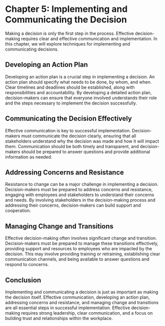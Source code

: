 Chapter 5: Implementing and Communicating the Decision
======================================================

Making a decision is only the first step in the process. Effective decision-making requires clear and effective communication and implementation. In this chapter, we will explore techniques for implementing and communicating decisions.

Developing an Action Plan
-------------------------

Developing an action plan is a crucial step in implementing a decision. An action plan should specify what needs to be done, by whom, and when. Clear timelines and deadlines should be established, along with responsibilities and accountability. By developing a detailed action plan, decision-makers can ensure that everyone involved understands their role and the steps necessary to implement the decision successfully.

Communicating the Decision Effectively
--------------------------------------

Effective communication is key to successful implementation. Decision-makers must communicate the decision clearly, ensuring that all stakeholders understand why the decision was made and how it will impact them. Communication should be both timely and transparent, and decision-makers should be prepared to answer questions and provide additional information as needed.

Addressing Concerns and Resistance
----------------------------------

Resistance to change can be a major challenge in implementing a decision. Decision-makers must be prepared to address concerns and resistance, engaging with employees and stakeholders to understand their concerns and needs. By involving stakeholders in the decision-making process and addressing their concerns, decision-makers can build support and cooperation.

Managing Change and Transitions
-------------------------------

Effective decision-making often involves significant change and transition. Decision-makers must be prepared to manage these transitions effectively, providing support and resources to employees who are impacted by the decision. This may involve providing training or retraining, establishing clear communication channels, and being available to answer questions and respond to concerns.

Conclusion
----------

Implementing and communicating a decision is just as important as making the decision itself. Effective communication, developing an action plan, addressing concerns and resistance, and managing change and transitions are all essential steps in successful implementation. Effective decision-making requires strong leadership, clear communication, and a focus on building trust and relationships within the workplace.
